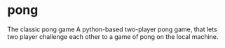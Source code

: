 # pong
The classic pong game
A python-based two-player pong game, that lets two player challenge each other to a game of pong on the local machine.
